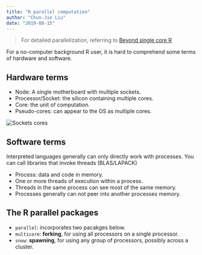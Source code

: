 ```yaml
---
title: "R parallel computation"
author: "Chun-Jie Liu"
date: "2019-08-15"
---
```


> For detailed parallelization, referring to [Beyond single core R](https://github.com/ljdursi/beyond-single-core-R)

For a no-computer background R user, it is hard to comprehend some terms of hardware and software.

## Hardware terms

- Node: A single motherboard with multiple sockets.
- Processor/Socket: the silicon containing multiple cores.
- Core: the unit of computation.
- Pseudo-cores: can appear to the OS as multiple cores.

![Sockets cores](../../../img/r-parallel/sockets-cores.png)

## Software terms

Interpreted languages generally can only directly work with processes. You can call libraries that invoke threads (BLAS/LAPACK)

- Process: data and code in memory.
- One or more threads of execution within a process.
- Threads in the same process can see most of the same memory.
- Processes generally can not peer into another processes memory.

## The R parallel packages

- `parallel`: incorporates two pacakges below.
- `multicore`: **forking**, for using all processors on a single processor.
- `snow`: **spawning**, for using any group of processors, possibly across a cluster.

